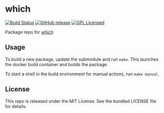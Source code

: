 which
==========

[![Build Status](https://img.shields.io/circleci/project/amylum/which.svg)](https://circleci.com/gh/amylum/which)
[![GitHub release](https://img.shields.io/github/release/amylum/which.svg)](https://github.com/amylum/which/releases)
[![GPL Licensed](http://img.shields.io/badge/license-GPL2+-green.svg)](https://tldrlegal.com/license/gnu-general-public-license-v2)

Package repo for [which](http://savannah.gnu.org/projects/which)

## Usage

To build a new package, update the submodule and run `make`. This launches the docker build container and builds the package.

To start a shell in the build environment for manual actions, run `make manual`.

## License

This repo is released under the MIT License. See the bundled LICENSE file for details.

